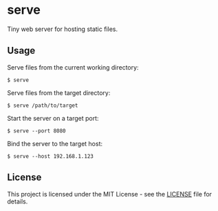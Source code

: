 # serve

Tiny web server for hosting static files.

## Usage

Serve files from the current working directory:
```
$ serve
```

Serve files from the target directory:
```
$ serve /path/to/target
```

Start the server on a target port:
```
$ serve --port 8080
```

Bind the server to the target host:
```
$ serve --host 192.168.1.123
```

## License

This project is licensed under the MIT License - see the [LICENSE](LICENSE) file for details.

